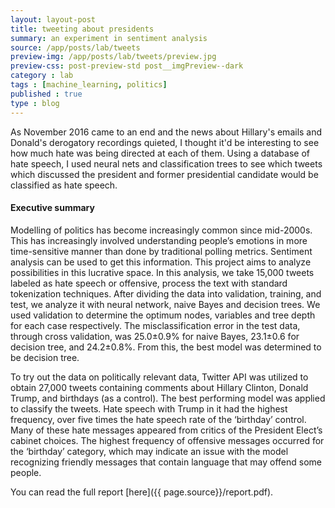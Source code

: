 ```yaml
---
layout: layout-post
title: tweeting about presidents
summary: an experiment in sentiment analysis
source: /app/posts/lab/tweets
preview-img: /app/posts/lab/tweets/preview.jpg
preview-css: post-preview-std post__imgPreview--dark
category : lab
tags : [machine_learning, politics]
published : true
type : blog
---
```


As November 2016 came to an end and the news about Hillary's emails and Donald's derogatory recordings quieted, I thought it'd be interesting to see how much hate was being directed at each of them. Using a database of hate speech, I used neural nets and classification trees to see which tweets which discussed the president and former presidential candidate would be classified as hate speech.

#### Executive summary

Modelling of politics has become increasingly common since mid-2000s. This has increasingly involved
understanding people’s emotions in more time-sensitive manner than done by traditional polling metrics.
Sentiment analysis can be used to get this information. This project aims to analyze possibilities in this
lucrative space. In this analysis, we take 15,000 tweets labeled as hate speech or offensive, process the
text with standard tokenization techniques. After dividing the data into validation, training, and test,
we analyze it with neural network, naive Bayes and decision trees. We used validation to determine
the optimum nodes, variables and tree depth for each case respectively. The misclassification error in
the test data, through cross validation, was 25.0±0.9% for naive Bayes, 23.1±0.6 for decision tree, and 24.2±0.8%. From this, the best model was determined to be decision tree.

To try out the data on politically relevant data, Twitter API was utilized to obtain 27,000 tweets
containing comments about Hillary Clinton, Donald Trump, and birthdays (as a control). The best
performing model was applied to classify the tweets. Hate speech with Trump in it had the highest
frequency, over five times the hate speech rate of the ‘birthday’ control. Many of these hate messages
appeared from critics of the President Elect’s cabinet choices. The highest frequency of offensive
messages occurred for the ‘birthday’ category, which may indicate an issue with the model recognizing
friendly messages that contain language that may offend some people.

You can read the full report [here]({{ page.source}}/report.pdf).
